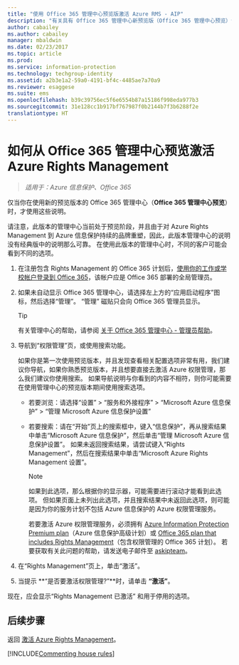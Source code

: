```yaml
---
title: "使用 Office 365 管理中心预览版激活 Azure RMS - AIP"
description: "有关具有 Office 365 管理中心新预览版（Office 365 管理中心预览）访问权限时的 Azure Rights Management 服务激活说明。"
author: cabailey
ms.author: cabailey
manager: mbaldwin
ms.date: 02/23/2017
ms.topic: article
ms.prod: 
ms.service: information-protection
ms.technology: techgroup-identity
ms.assetid: a2b3e1a2-59a0-4191-bf4c-4485ae7a70a9
ms.reviewer: esaggese
ms.suite: ems
ms.openlocfilehash: b39c39756ec5f6e6554b87a15186f998eda977b3
ms.sourcegitcommit: 31e128cc1b917bf767987f0b2144b7f3b6288f2e
translationtype: HT
---
```

# <a name="how-to-activate-azure-rights-management-from-the-office-365-admin-center-preview"></a>如何从 Office 365 管理中心预览激活 Azure Rights Management

>*适用于：Azure 信息保护、Office 365*


仅当你在使用新的预览版本的 Office 365 管理中心（**Office 365 管理中心预览**）时，才使用这些说明。

请注意，此版本的管理中心当前处于预览阶段，并且由于对 Azure Rights Management 到 Azure 信息保护持续的品牌重塑，因此，此版本管理中心的说明没有经典版中的说明那么可靠。 在使用此版本的管理中心时，不同的客户可能会看到不同的选项。

1. 在注册包含 Rights Management 的 Office 365 计划后，[使用你的工作或学校帐户登录到 Office 365](https://portal.office.com/)，该帐户应是 Office 365 部署的全局管理员。

2. 如果未自动显示 Office 365 管理中心，请选择左上方的“应用启动程序”图标，然后选择“管理”。 “管理”  磁贴只会向 Office 365 管理员显示。

    > [!TIP]
    > 有关管理中心的帮助，请参阅 [关于 Office 365 管理中心 - 管理员帮助](https://support.office.com/article/About-the-Office-365-admin-center-Admin-Help-58537702-d421-4d02-8141-e128e3703547)。

3. 导航到“权限管理”页，或使用搜索功能。

    如果你是第一次使用预览版本，并且发现查看相关配置选项非常有用，我们建议你导航，如果你熟悉预览版本，并且想要直接去激活 Azure 权限管理，那么我们建议你使用搜索。 如果导航说明与你看到的内容不相符，则你可能需要在使用管理中心的预览版本期间使用搜索选项。

    - 若要浏览：请选择“设置” > “服务和外接程序” > “Microsoft Azure 信息保护” > “管理 Microsoft Azure 信息保护设置”

    - 若要搜索：请在“开始”页上的搜索框中，键入“信息保护”，再从搜索结果中单击“Microsoft Azure 信息保护”，然后单击“管理 Microsoft Azure 信息保护设置”。 如果未返回搜索结果，请尝试键入“Rights Management”，然后在搜索结果中单击“Microsoft Azure Rights Management 设置”。

        > [!NOTE]
        >如果到此选项，那么根据你的显示器，可能需要进行滚动才能看到此选项。 但如果页面上未列出此选项，并且搜索结果中未返回此选项，则可能是因为你的服务计划不包括 Azure 信息保护的 Azure 权限管理服务。
        >
        >若要激活 Azure 权限管理服务，必须拥有 [Azure Information Protection Premium plan](https://www.microsoft.com/en-us/cloud-platform/azure-information-protection-pricing)（Azure 信息保护高级计划）或 [Office 365 plan that includes Rights Management](http://download.microsoft.com/download/E/C/F/ECF42E71-4EC0-48FF-AA00-577AC14D5B5C/Azure_Information_Protection_licensing_datasheet_EN-US.pdf)（包含权限管理的 Office 365 计划）。 若要获取有关此问题的帮助，请发送电子邮件至 [askipteam](mailto:askipteam?subject=I%20cannot%20activate%20RMS)。

4. 在“Rights Management”页上，单击“激活”。

5. 当提示 **“是否要激活权限管理?”**时，请单击 **“激活”**。

现在，应会显示“Rights Management 已激活”  和用于停用的选项。


## <a name="next-steps"></a>后续步骤
返回 [激活 Azure Rights Management](activate-service.md)。

[!INCLUDE[Commenting house rules](../includes/houserules.md)]
